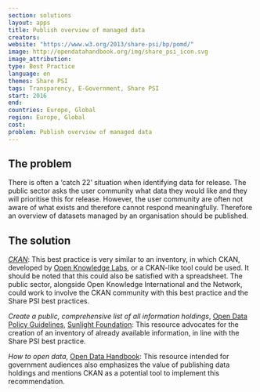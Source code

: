 ```yaml
---
section: solutions
layout: apps
title: Publish overview of managed data
creators:
website: "https://www.w3.org/2013/share-psi/bp/pomd/"
image: http://opendatahandbook.org/img/share_psi_icon.svg
image_attribution:
type: Best Practice  
language: en
themes: Share PSI
tags: Transparency, E-Government, Share PSI
start: 2016
end:
countries: Europe, Global
region: Europe, Global
cost:
problem: Publish overview of managed data
---
```


## The problem
There is often a ‘catch 22’ situation when identifying data for release. The public sector asks the user community what data they would like and they will prioritise this for release. However, the user community are often not aware of what exists and therefore cannot respond meaningfully. Therefore an overview of datasets managed by an organisation should be published.

## The solution
[_CKAN_](ckan.org): This best practice is very similar to an inventory, in which CKAN, developed by [Open Knowledge Labs](okfnlabs.org), or a CKAN-like tool could be used. It should be noted that this could also be satisfied with a spreadsheet. The public sector, alongside Open Knowledge International and the Network, could work to involve the CKAN community with this best practice and the Share PSI best practices.

_Create a public, comprehensive list of all information holdings_, [Open Data Policy Guidelines](http://sunlightfoundation.com/opendataguidelines/#lists-of-holdings), [Sunlight Foundation](sunlightfoundation.com): This resource advocates for the creation of an inventory of already available information, in line with the Share PSI best practice.

_How to open data_, [Open Data Handbook](http://opendatahandbook.org/guide/en/how-to-open-up-data/): This resource intended for government audiences also emphasizes the value of publishing data holdings and mentions CKAN as a potential tool to implement this recommendation.
